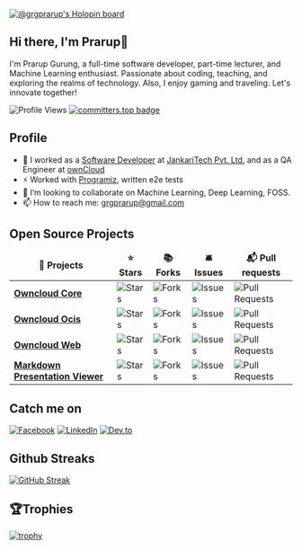 [![@grgprarup's Holopin board](https://holopin.me/grgprarup)](https://holopin.io/@grgprarup)

## Hi there, I'm Prarup👋
I'm Prarup Gurung, a full-time software developer, part-time lecturer, and Machine Learning enthusiast. Passionate about coding, teaching, and exploring the realms of technology. Also, I enjoy gaming and traveling. Let's innovate together!

![Profile Views](https://komarev.com/ghpvc/?username=grgprarup&color=blue&style=plastic&label=Profile+Views)
[![committers.top badge](https://user-badge.committers.top/nepal_private/grgprarup.svg)](https://user-badge.committers.top/nepal_private/grgprarup)

## Profile
- 🔭 I worked as a [Software Developer](https://www.jankaritech.com/team#:~:text=PRARUP%20GURUNG,Software%20Developer) at [JankariTech Pvt. Ltd.](https://www.jankaritech.com/) and as a QA Engineer at [ownCloud](https://github.com/owncloud)
- ⚡ Worked with [Programiz](https://www.programiz.com/), written e2e tests
- 👯 I’m looking to collaborate on Machine Learning, Deep Learning, FOSS.
- 📫 How to reach me: grgprarup@gmail.com

## Open Source Projects
<table>
    <thead align="center">
      <tr border: none;>
        <td><b>🎁 Projects</b></td>
        <td><b>⭐ Stars</b></td>
        <td><b>📚 Forks</b></td>
        <td><b>🛎 Issues</b></td>
        <td><b>📬 Pull requests</b></td>
      </tr>
    </thead>
    <tbody>
      <tr>
        <td><a href="https://github.com/owncloud/core"><b>Owncloud Core</b></a></td>
        <td><img alt="Stars" src="https://img.shields.io/github/stars/owncloud/core?style=flat-square&labelColor=343b41"/></td>
        <td><img alt="Forks" src="https://img.shields.io/github/forks/owncloud/core?style=flat-square&labelColor=343b41"/></td>
        <td><img alt="Issues" src="https://img.shields.io/github/issues/owncloud/core?style=flat-square&labelColor=343b41"/></td>
        <td><img alt="Pull Requests" src="https://img.shields.io/github/issues-pr/owncloud/core?style=flat-square&labelColor=343b41"/></td>
      </tr>
      <tr>
        <td><a href="https://github.com/owncloud/ocis"><b>Owncloud Ocis</b></a></td>
        <td><img alt="Stars" src="https://img.shields.io/github/stars/owncloud/ocis?style=flat-square&labelColor=343b41"/></td>
        <td><img alt="Forks" src="https://img.shields.io/github/forks/owncloud/ocis?style=flat-square&labelColor=343b41"/></td>
        <td><img alt="Issues" src="https://img.shields.io/github/issues/owncloud/ocis?style=flat-square&labelColor=343b41"/></td>
        <td><img alt="Pull Requests" src="https://img.shields.io/github/issues-pr/owncloud/ocis?style=flat-square&labelColor=343b41"/></td>
      </tr>
      <tr>
        <td><a href="https://github.com/owncloud/web"><b>Owncloud Web</b></a></td>
        <td><img alt="Stars" src="https://img.shields.io/github/stars/owncloud/web?style=flat-square&labelColor=343b41"/></td>
        <td><img alt="Forks" src="https://img.shields.io/github/forks/owncloud/web?style=flat-square&labelColor=343b41"/></td>
        <td><img alt="Issues" src="https://img.shields.io/github/issues/owncloud/web?style=flat-square&labelColor=343b41"/></td>
        <td><img alt="Pull Requests" src="https://img.shields.io/github/issues-pr/owncloud/web?style=flat-square&labelColor=343b41"/></td>
      </tr>
      <tr>
      <td><a href="https://github.com/jankaritech/web-app-presentation-viewer"><b>Markdown Presentation Viewer</b></a></td>
      <td><img alt="Stars" src="https://img.shields.io/github/stars/jankaritech/web-app-presentation-viewer?style=flat-square&labelColor=343b41"/></td>
      <td><img alt="Forks" src="https://img.shields.io/github/forks/jankaritech/web-app-presentation-viewer?style=flat-square&labelColor=343b41"/></td>
      <td><img alt="Issues" src="https://img.shields.io/github/issues/jankaritech/web-app-presentation-viewer?style=flat-square&labelColor=343b41"/></td>
      <td><img alt="Pull Requests" src="https://img.shields.io/github/issues-pr/jankaritech/web-app-presentation-viewer?style=flat-square&labelColor=343b41"/></td>
    </tr>
  </tbody>
</table>

## Catch me on
[![Facebook](https://img.shields.io/badge/Facebook-1877F2?style=for-the-badge&logo=facebook&logoColor=white)](https://www.facebook.com/DesignGurung)
[![LinkedIn](https://img.shields.io/badge/LinkedIn-0077B5?style=for-the-badge&logo=linkedin&logoColor=white)](https://www.linkedin.com/in/prarup-gurung-0a072259/)
[![Dev.to](https://img.shields.io/badge/dev.to-0A0A0A?label=Dev.to&logo=devdotto&style=for-the-badge&logoColor=white)](https://dev.to/grgprarup)

## Github Streaks
[![GitHub Streak](https://github-readme-streak-stats.herokuapp.com/?user=grgprarup&theme=dark&fire=red&ring=red&hide_border=true)](https://git.io/streak-stats)

## 🏆Trophies
[![trophy](https://github-profile-trophy.vercel.app/?username=grgprarup&theme=juicyfresh)](https://github.com/ryo-ma/github-profile-trophy)

